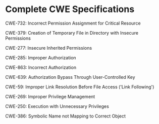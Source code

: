 

# Complete CWE Specifications

CWE-732: Incorrect Permission Assignment for Critical Resource

CWE-379: Creation of Temporary File in Directory with Insecure Permissions

CWE-277: Insecure Inherited Permissions

CWE-285: Improper Authorization

CWE-863: Incorrect Authorization

CWE-639: Authorization Bypass Through User-Controlled Key

CWE-59: Improper Link Resolution Before File Access ('Link Following')

CWE-269: Improper Privilege Management

CWE-250: Execution with Unnecessary Privileges

CWE-386: Symbolic Name not Mapping to Correct Object